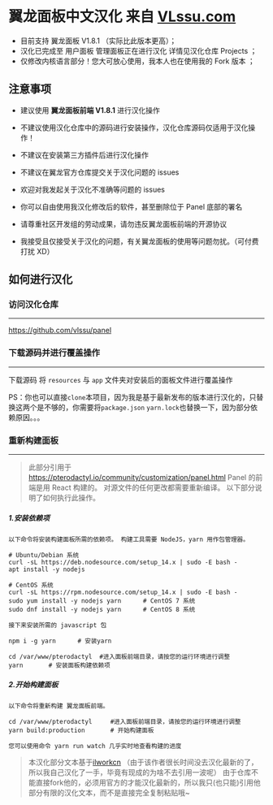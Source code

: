 # 翼龙面板中文汉化 来自 [VLssu.com](https://vlssu.com/)

- 目前支持 翼龙面板 V1.8.1 （实际比此版本更高）；
- 汉化已完成至 用户面板 管理面板正在进行汉化 详情见汉化仓库 Projects ；
- 仅修改内核语言部分！您大可放心使用，我本人也在使用我的 Fork 版本 ；

## 注意事项
- 建议使用 **翼龙面板前端 V1.8.1** 进行汉化操作

- 不建议使用汉化仓库中的源码进行安装操作，汉化仓库源码仅适用于汉化操作！

- 不建议在安装第三方插件后进行汉化操作

- 不建议在翼龙官方仓库提交关于汉化问题的 issues

- 欢迎对我发起关于汉化不准确等问题的 issues

- 你可以自由使用我汉化修改后的软件，甚至删除位于 Panel 底部的署名

- 请尊重社区开发组的劳动成果，请勿违反翼龙面板前端的开源协议

- 我接受且仅接受关于汉化的问题，有关翼龙面板的使用等问题勿扰。（可付费打扰 XD）





## 如何进行汉化

### 访问汉化仓库
                
----
https://github.com/vlssu/panel

### 下载源码并进行覆盖操作
                
----
下载源码 将 `resources` 与 `app` 文件夹对安装后的面板文件进行覆盖操作

PS：你也可以直接`clone`本项目，因为我是基于最新发布的版本进行汉化的，只替换这两个是不够的，你需要将`package.json` `yarn.lock`也替换一下，因为部分依赖原因。。。


### 重新构建面板
                
----
> 此部分引用于 https://pterodactyl.io/community/customization/panel.html
> Panel 的前端是用 React 构建的。 对源文件的任何更改都需要重新编译。
以下部分说明了如何执行此操作。 

##### 1.安装依赖项
`以下命令将安装构建面板所需的依赖项。 构建工具需要 NodeJS，yarn 用作包管理器。`
```
# Ubuntu/Debian 系统
curl -sL https://deb.nodesource.com/setup_14.x | sudo -E bash -
apt install -y nodejs

# CentOS 系统
curl -sL https://rpm.nodesource.com/setup_14.x | sudo -E bash -
sudo yum install -y nodejs yarn      # CentOS 7 系统
sudo dnf install -y nodejs yarn      # CentOS 8 系统
```
`接下来安装所需的 javascript 包`
```
npm i -g yarn      # 安装yarn

cd /var/www/pterodactyl  #进入面板前端目录，请按您的运行环境进行调整
yarn       # 安装面板构建依赖项
```
##### 2.开始构建面板
`以下命令将重新构建 翼龙面板前端。`
```
cd /var/www/pterodactyl     #进入面板前端目录，请按您的运行环境进行调整
yarn build:production       # 开始构建面板
```

`您可以使用命令 yarn run watch 几乎实时地查看构建的进度`

> 本汉化部分文本基于[ilworkcn](https://github.com/ilworkcn) （由于该作者很长时间没去汉化最新的了，所以我自己汉化了一手，毕竟有现成的为啥不去引用一波呢）
> 由于仓库不能直接fork他的，必须用官方的才能汉化最新的，所以我只(也只能)引用他部分有限的汉化文本，而不是直接完全复制粘贴哦~
